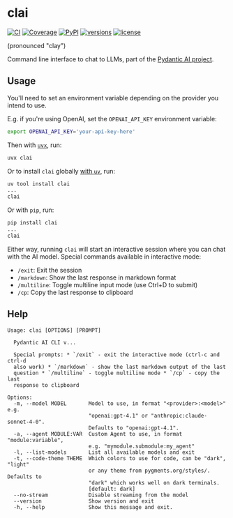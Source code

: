 # clai

[![CI](https://github.com/pydantic/pydantic-ai/actions/workflows/ci.yml/badge.svg?event=push)](https://github.com/pydantic/pydantic-ai/actions/workflows/ci.yml?query=branch%3Amain)
[![Coverage](https://coverage-badge.samuelcolvin.workers.dev/pydantic/pydantic-ai.svg)](https://coverage-badge.samuelcolvin.workers.dev/redirect/pydantic/pydantic-ai)
[![PyPI](https://img.shields.io/pypi/v/clai.svg)](https://pypi.python.org/pypi/clai)
[![versions](https://img.shields.io/pypi/pyversions/clai.svg)](https://github.com/pydantic/pydantic-ai)
[![license](https://img.shields.io/github/license/pydantic/pydantic-ai.svg?v)](https://github.com/pydantic/pydantic-ai/blob/main/LICENSE)

(pronounced "clay")

Command line interface to chat to LLMs, part of the [Pydantic AI project](https://github.com/pydantic/pydantic-ai).

## Usage

<!-- Keep this in sync with docs/cli.md -->

You'll need to set an environment variable depending on the provider you intend to use.

E.g. if you're using OpenAI, set the `OPENAI_API_KEY` environment variable:

```bash
export OPENAI_API_KEY='your-api-key-here'
```

Then with [`uvx`](https://docs.astral.sh/uv/guides/tools/), run:

```bash
uvx clai
```

Or to install `clai` globally [with `uv`](https://docs.astral.sh/uv/guides/tools/#installing-tools), run:

```bash
uv tool install clai
...
clai
```

Or with `pip`, run:

```bash
pip install clai
...
clai
```

Either way, running `clai` will start an interactive session where you can chat with the AI model. Special commands available in interactive mode:

- `/exit`: Exit the session
- `/markdown`: Show the last response in markdown format
- `/multiline`: Toggle multiline input mode (use Ctrl+D to submit)
- `/cp`: Copy the last response to clipboard

## Help

```
Usage: clai [OPTIONS] [PROMPT]

  Pydantic AI CLI v...

  Special prompts: * `/exit` - exit the interactive mode (ctrl-c and ctrl-d
  also work) * `/markdown` - show the last markdown output of the last
  question * `/multiline` - toggle multiline mode * `/cp` - copy the last
  response to clipboard

Options:
  -m, --model MODEL       Model to use, in format "<provider>:<model>" e.g.
                          "openai:gpt-4.1" or "anthropic:claude-sonnet-4-0".
                          Defaults to "openai:gpt-4.1".
  -a, --agent MODULE:VAR  Custom Agent to use, in format "module:variable",
                          e.g. "mymodule.submodule:my_agent"
  -l, --list-models       List all available models and exit
  -t, --code-theme THEME  Which colors to use for code, can be "dark", "light"
                          or any theme from pygments.org/styles/. Defaults to
                          "dark" which works well on dark terminals.
                          [default: dark]
  --no-stream             Disable streaming from the model
  --version               Show version and exit
  -h, --help              Show this message and exit.
```
